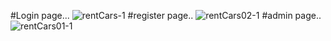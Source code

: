 #Login page...
![rentCars-1](https://user-images.githubusercontent.com/103897388/210402512-425cadca-df08-47ba-a6d9-aae640486ffd.jpg)
#register page..
![rentCars02-1](https://user-images.githubusercontent.com/103897388/210402649-97824e58-b2c0-4a3e-807b-a2f0f1add21b.jpg)
#admin page..
![rentCars01-1](https://user-images.githubusercontent.com/103897388/210402734-86589941-be03-4ec6-b901-f15b43778779.jpg)

